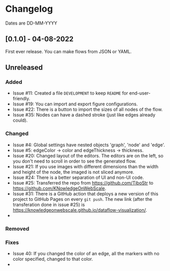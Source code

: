 # Changelog

Dates are DD-MM-YYYY

## [0.1.0] - 04-08-2022

First ever release. You can make flows from JSON or YAML.

## Unreleased

### Added

- Issue #11: Created a file `DEVELOPMENT` to keep `README` for end-user-friendly. 
- Issue #19: You can import and export figure configurations.
- Issue #22: There is a button to import the sizes of all nodes of the flow.
- Issue #35: Nodes can have a dashed stroke (just like edges already could).



### Changed

- Issue #4: Global settings have nested objects 'graph', 'node' and 'edge'.
- Issue #5: edgeColor -> color and edgeThickness -> thickness.
- Issue #20: Changed layout of the editors. The editors are on the left, so you don't need to scroll in order to see the
  generated flow.
- Issue #21: If you use images with different dimensions than the width and height of the node, the imaged is not sliced
  anymore.
- Issue #24: There is a better separation of UI and non-UI code.
- Issue #25: Transferred the repo from https://github.com/TiboStr to https://github.com/KNowledgeOnWebScale.
- Issue #31: There is a GitHub action that deploys a new version of this project to GitHub Pages on every `git push`.
  The new link (after the transferation done in issue #25)
  is https://knowledgeonwebscale.github.io/dataflow-visualization/.
-  




### Removed

### Fixes

- Issue 40: If you changed the color of an edge, all the markers with no color specified, changed to that color.
- 

